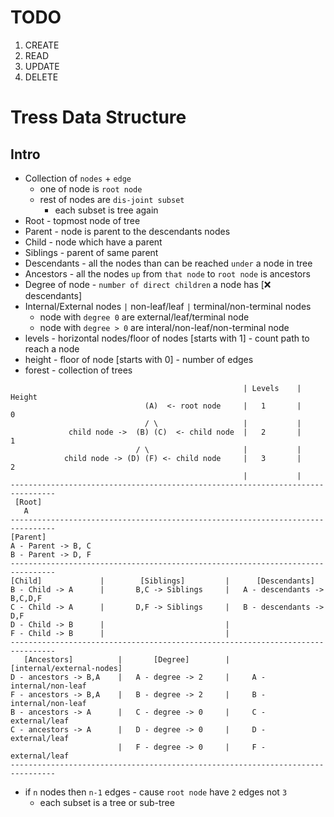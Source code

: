 # TODO

1. CREATE
2. READ
3. UPDATE
4. DELETE


# Tress Data Structure
## Intro
- Collection of `nodes` + `edge`
    - one of node is `root node`
    - rest of nodes are `dis-joint subset`
        - each subset is tree again
- Root - topmost node of tree
- Parent - node is parent to the descendants nodes
- Child - node which have a parent
- Siblings - parent of same parent
- Descendants - all the nodes than can be reached `under` a node in tree
- Ancestors - all the nodes `up` from `that node` to `root node` is ancestors
- Degree of node - `number of direct children` a node has [❌ descendants]
- Internal/External nodes `|` non-leaf/leaf `|` terminal/non-terminal nodes 
    - node with `degree 0` are external/leaf/terminal node
    - node with `degree > 0` are interal/non-leaf/non-terminal node
- levels - horizontal nodes/floor of nodes [starts with 1] - count path to reach a node
- height - floor of node [starts with 0] - number of edges
- forest - collection of trees
    
```
                                                    | Levels    |   Height
                              (A)  <- root node     |   1       |     0
                              / \                   |           |
             child node ->  (B) (C)  <- child node  |   2       |     1
                            / \                     |           |
            child node -> (D) (F) <- child node     |   3       |     2
                                                    |           |
--------------------------------------------------------------------------------
 [Root]
   A
--------------------------------------------------------------------------------
[Parent]
A - Parent -> B, C 
B - Parent -> D, F 
--------------------------------------------------------------------------------
[Child]             |        [Siblings]         |      [Descendants]
B - Child -> A      |       B,C -> Siblings     |   A - descendants -> B,C,D,F 
C - Child -> A      |       D,F -> Siblings     |   B - descendants -> D,F
D - Child -> B      |                           |   
F - Child -> B      |                           |
--------------------------------------------------------------------------------
   [Ancestors]          |       [Degree]        |   [internal/external-nodes]
D - ancestors -> B,A    |   A - degree -> 2     |     A - internal/non-leaf
F - ancestors -> B,A    |   B - degree -> 2     |     B - internal/non-leaf
B - ancestors -> A      |   C - degree -> 0     |     C - external/leaf
C - ancestors -> A      |   D - degree -> 0     |     D - external/leaf
                        |   F - degree -> 0     |     F - external/leaf
--------------------------------------------------------------------------------

```

- if `n` nodes then `n-1` edges 
        - cause `root node` have `2` edges not `3` 
    - each subset is a tree or sub-tree
